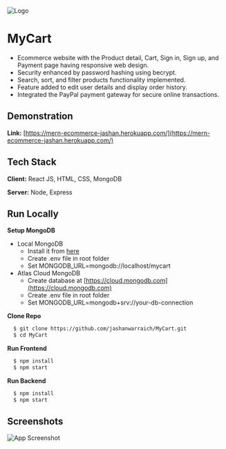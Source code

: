 
![Logo](https://dev-to-uploads.s3.amazonaws.com/uploads/articles/th5xamgrr6se0x5ro4g6.png)


# MyCart

- Ecommerce website with the Product detail, Cart, Sign in, Sign up, and Payment page having responsive web design.
- Security enhanced by password hashing using becrypt.
- Search, sort, and filter products functionality implemented.
- Feature added to edit user details and display order history.
- Integrated the PayPal payment gateway for secure online transactions.


## Demonstration
**Link:** [https://mern-ecommerce-jashan.herokuapp.com/](https://mern-ecommerce-jashan.herokuapp.com/)

## Tech Stack

**Client:** React JS, HTML, CSS, MongoDB

**Server:** Node, Express


## Run Locally


**Setup MongoDB**
- Local MongoDB
  - Install it from [here](https://www.mongodb.com/try/download/community)
  - Create .env file in root folder
  - Set MONGODB_URL=mongodb://localhost/mycart
- Atlas Cloud MongoDB
  - Create database at [https://cloud.mongodb.com](https://cloud.mongodb.com)
  - Create .env file in root folder
  - Set MONGODB_URL=mongodb+srv://your-db-connection

**Clone Repo**
```bash
  $ git clone https://github.com/jashanwarraich/MyCart.git
  $ cd MyCart
```

**Run Frontend**
```bash
  $ npm install
  $ npm start
```

**Run Backend**
```bash
  $ npm install
  $ npm start
```
## Screenshots

![App Screenshot](https://via.placeholder.com/468x300?text=App+Screenshot+Here)

